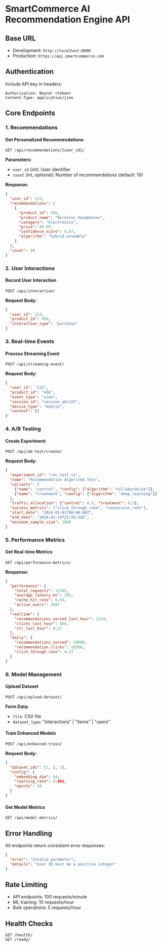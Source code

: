 # SmartCommerce AI Recommendation Engine API

## Base URL
- Development: `http://localhost:8000`
- Production: `https://api.smartcommerce.com`

## Authentication
Include API key in headers:
```
Authorization: Bearer <token>
Content-Type: application/json
```

## Core Endpoints

### 1. Recommendations

#### Get Personalized Recommendations
```http
GET /api/recommendations/{user_id}/
```

**Parameters:**
- `user_id` (int): User identifier
- `count` (int, optional): Number of recommendations (default: 10)

**Response:**
```json
{
  "user_id": 123,
  "recommendations": [
    {
      "product_id": 456,
      "product_name": "Wireless Headphones",
      "category": "Electronics",
      "price": 99.99,
      "confidence_score": 0.87,
      "algorithm": "hybrid_ensemble"
    }
  ],
  "count": 10
}
```

### 2. User Interactions

#### Record User Interaction
```http
POST /api/interaction/
```

**Request Body:**
```json
{
  "user_id": 123,
  "product_id": 456,
  "interaction_type": "purchase"
}
```

### 3. Real-time Events

#### Process Streaming Event
```http
POST /api/streaming-event/
```

**Request Body:**
```json
{
  "user_id": "123",
  "product_id": "456",
  "event_type": "view",
  "session_id": "session_abc123",
  "device_type": "mobile",
  "context": {}
}
```

### 4. A/B Testing

#### Create Experiment
```http
POST /api/ab-test/create/
```

**Request Body:**
```json
{
  "experiment_id": "rec_test_v1",
  "name": "Recommendation Algorithm Test",
  "variants": [
    {"name": "control", "config": {"algorithm": "collaborative"}},
    {"name": "treatment", "config": {"algorithm": "deep_learning"}}
  ],
  "traffic_allocation": {"control": 0.5, "treatment": 0.5},
  "success_metrics": ["click_through_rate", "conversion_rate"],
  "start_date": "2024-01-01T00:00:00Z",
  "end_date": "2024-01-14T23:59:59Z",
  "minimum_sample_size": 1000
}
```

### 5. Performance Metrics

#### Get Real-time Metrics
```http
GET /api/performance-metrics/
```

**Response:**
```json
{
  "performance": {
    "total_requests": 12345,
    "average_latency_ms": 145,
    "cache_hit_rate": 0.93,
    "active_users": 2847
  },
  "realtime": {
    "recommendations_served_last_hour": 1234,
    "clicks_last_hour": 456,
    "ctr_last_hour": 0.37
  },
  "daily": {
    "recommendations_served": 50000,
    "recommendation_clicks": 18500,
    "click_through_rate": 0.37
  }
}
```

### 6. Model Management

#### Upload Dataset
```http
POST /api/upload-dataset/
```

**Form Data:**
- `file`: CSV file
- `dataset_type`: "interactions" | "items" | "users"

#### Train Enhanced Models
```http
POST /api/enhanced-train/
```

**Request Body:**
```json
{
  "dataset_ids": [1, 2, 3],
  "config": {
    "embedding_dim": 64,
    "learning_rate": 0.001,
    "epochs": 50
  }
}
```

#### Get Model Metrics
```http
GET /api/model-metrics/
```

## Error Handling

All endpoints return consistent error responses:

```json
{
  "error": "Invalid parameter",
  "details": "User ID must be a positive integer"
}
```

## Rate Limiting

- API endpoints: 100 requests/minute
- ML training: 10 requests/hour
- Bulk operations: 5 requests/hour

## Health Checks

```http
GET /health/
GET /ready/
```